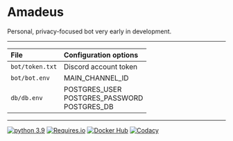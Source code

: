 # Amadeus

Personal, privacy-focused bot very early in development.

---------------------------------------------------------------------------
| File            | Configuration options                                 |
| :-------------- | :---------------------------------------------------- |
| `bot/token.txt` | Discord account token                                 |
| `bot/bot.env`   | MAIN_CHANNEL_ID                                       |
| `db/db.env`     | POSTGRES_USER<br />POSTGRES_PASSWORD<br />POSTGRES_DB |
---------------------------------------------------------------------------

[![python 3.9](https://img.shields.io/badge/python-3.9-blue.svg)](https://python.org) [![Requires.io](https://img.shields.io/requires/github/Tawmy/AmadeusBotNeo)](https://requires.io/github/Tawmy/AmadeusBotNeo/requirements/) [![Docker Hub](https://img.shields.io/docker/build/tawmy/amadeus)](https://hub.docker.com/repository/docker/tawmy/amadeus) [![Codacy](https://img.shields.io/codacy/grade/bba9cf4d72fd470193053299e83ae157)](https://app.codacy.com/gh/Tawmy/AmadeusBotNeo)
